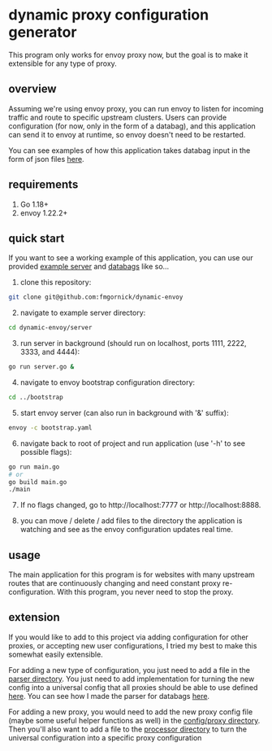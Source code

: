 # dynamic proxy configuration generator

This program only works for envoy proxy now, but the goal is to make it extensible for any type of proxy.


## overview

Assuming we're using envoy proxy, you can run envoy to listen for incoming traffic and route to specific upstream clusters.  Users can provide configuration (for now, only in the form of a databag), and this application can send it to envoy at runtime, so envoy doesn't need to be restarted.

You can see examples of how this application takes databag input in the form of json files [here](https://git.target.com/FletcherGornick/dynamic-proxy/tree/main/databags).

## requirements

1. Go 1.18+
2. envoy 1.22.2+


## quick start

If you want to see a working example of this application, you can use our provided [example server](https://git.target.com/FletcherGornick/dynamic-proxy/blob/main/server/server.go) and [databags](https://git.target.com/FletcherGornick/dynamic-proxy/tree/main/databags) like so...

1. clone this repository:
```sh
git clone git@github.com:fmgornick/dynamic-envoy
```

2. navigate to example server directory:
```sh
cd dynamic-envoy/server
```

3. run server in background (should run on localhost, ports 1111, 2222, 3333, and 4444):
```sh
go run server.go &
```

4. navigate to envoy bootstrap configuration directory:
```sh
cd ../bootstrap
```

5. start envoy server (can also run in background with \'&\' suffix):
```sh
envoy -c bootstrap.yaml
```

6. navigate back to root of project and run application (use \'-h\' to see possible flags):
```sh
go run main.go
# or
go build main.go
./main
```

7.  If no flags changed, go to http://localhost:7777 or http://localhost:8888.

8. you can move / delete / add files to the directory the application is watching and see as the envoy configuration updates real time.


## usage

The main application for this program is for websites with many upstream routes that are continuously changing and need constant proxy re-configuration.  With this program, you never need to stop the proxy.


## extension

If you would like to add to this project via adding configuration for other proxies, or accepting new user configurations, I tried my best to make this somewhat easily extensible.

For adding a new type of configuration, you just need to add a file in the [parser directory](https://git.target.com/FletcherGornick/dynamic-proxy/tree/main/utils/parser).  You just need to add implementation for turning the new config into a universal config that all proxies should be able to use defined [here](https://git.target.com/FletcherGornick/dynamic-proxy/blob/main/utils/config/universal/config.go).  You can see how I made the parser for databags [here](https://git.target.com/FletcherGornick/dynamic-proxy/blob/main/utils/parser/databag.go).

For adding a new proxy, you would need to add the new proxy config file (maybe some useful helper functions as well) in the [config/proxy directory](https://git.target.com/FletcherGornick/dynamic-proxy/tree/main/utils/config/proxy).  Then you'll also want to add a file to the [processor directory](https://git.target.com/FletcherGornick/dynamic-proxy/tree/main/utils/processor) to turn the universal configuration into a specific proxy configuration
